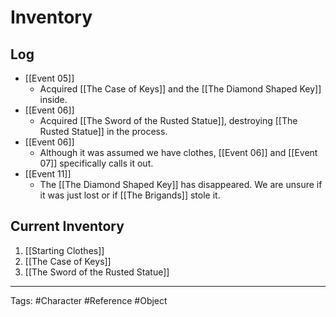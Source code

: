 # Inventory

## Log
- [[Event 05]]
	- Acquired [[The Case of Keys]] and the [[The Diamond Shaped Key]] inside.
- [[Event 06]]
	- Acquired [[The Sword of the Rusted Statue]], destroying [[The Rusted Statue]] in the process.
- [[Event 06]]
	- Although it was assumed we have clothes, [[Event 06]] and [[Event 07]] specifically calls it out.
- [[Event 11]]
	- The [[The Diamond Shaped Key]] has disappeared. We are unsure if it was just lost or if [[The Brigands]] stole it.

## Current Inventory
1. [[Starting Clothes]]
2. [[The Case of Keys]]
3. [[The Sword of the Rusted Statue]]

---
Tags: #Character #Reference #Object 